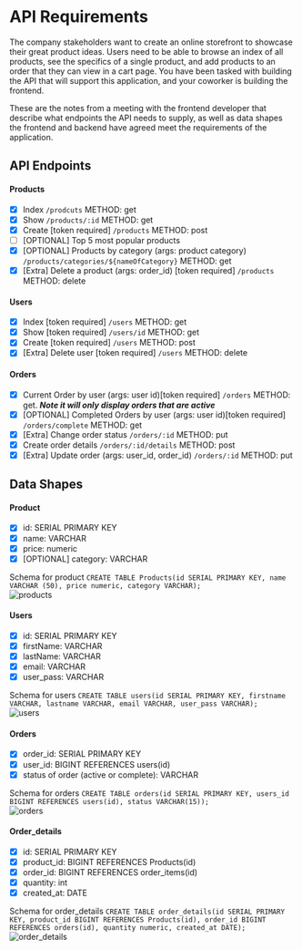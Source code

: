 # API Requirements

The company stakeholders want to create an online storefront to showcase their great product ideas. Users need to be able to browse an index of all products, see the specifics of a single product, and add products to an order that they can view in a cart page. You have been tasked with building the API that will support this application, and your coworker is building the frontend.

These are the notes from a meeting with the frontend developer that describe what endpoints the API needs to supply, as well as data shapes the frontend and backend have agreed meet the requirements of the application.

## API Endpoints

#### Products

- [x] Index `/prodcuts` METHOD: get
- [x] Show `/products/:id` METHOD: get
- [x] Create [token required] `/products` METHOD: post
- [ ] [OPTIONAL] Top 5 most popular products
- [x] [OPTIONAL] Products by category (args: product category) `/products/categories/${nameOfCategory}` METHOD: get
- [x] [Extra] Delete a product (args: order_id) [token required] `/products` METHOD: delete

#### Users

- [x] Index [token required] `/users` METHOD: get
- [x] Show [token required] `/users/id` METHOD: get
- [x] Create [token required] `/users` METHOD: post
- [x] [Extra] Delete user [token required] `/users` METHOD: delete

#### Orders

- [x] Current Order by user (args: user id)[token required] `/orders` METHOD: get. **_Note it will only display orders that are active_**
- [x] [OPTIONAL] Completed Orders by user (args: user id)[token required] `/orders/complete` METHOD: get
- [x] [Extra] Change order status `/orders/:id` METHOD: put
- [x] Create order details `/orders/:id/details` METHOD: post
- [x] [Extra] Update order (args: user_id, order_id) `/orders/:id` METHOD: put

## Data Shapes

#### Product

- [x] id: SERIAL PRIMARY KEY
- [x] name: VARCHAR
- [x] price: numeric
- [x] [OPTIONAL] category: VARCHAR

Schema for product
`CREATE TABLE Products(id SERIAL PRIMARY KEY, name VARCHAR (50), price numeric, category VARCHAR);` \
![products](https://user-images.githubusercontent.com/53359513/126519215-e4490701-934b-455b-a357-20b8a1c5a80b.jpg)


#### Users

- [x] id: SERIAL PRIMARY KEY
- [x] firstName: VARCHAR
- [x] lastName: VARCHAR
- [x] email: VARCHAR
- [x] user_pass: VARCHAR

Schema for users
`CREATE TABLE users(id SERIAL PRIMARY KEY, firstname VARCHAR, lastname VARCHAR, email VARCHAR, user_pass VARCHAR);` \
![users](https://user-images.githubusercontent.com/53359513/126519243-b625ab6b-4dc7-47f1-a8de-b92a6dbaf0c0.jpg)

#### Orders

- [x] order_id: SERIAL PRIMARY KEY
- [x] user_id: BIGINT REFERENCES users(id)
- [x] status of order (active or complete): VARCHAR

Schema for orders
`CREATE TABLE orders(id SERIAL PRIMARY KEY, users_id BIGINT REFERENCES users(id), status VARCHAR(15));` \
![orders](https://user-images.githubusercontent.com/53359513/126519273-c5e5a8d0-5490-40bd-a527-8f53044c60f5.jpg)

#### Order_details

- [x] id: SERIAL PRIMARY KEY
- [x] product_id: BIGINT REFERENCES Products(id)
- [x] order_id: BIGINT REFERENCES order_items(id)
- [x] quantity: int
- [x] created_at: DATE

Schema for order_details
`CREATE TABLE order_details(id SERIAL PRIMARY KEY, product_id BIGINT REFERENCES Products(id), order_id BIGINT REFERENCES orders(id), quantity numeric, created_at DATE);` \
![order_details](https://user-images.githubusercontent.com/53359513/126519287-500b15a3-2e9e-4afb-8d45-a0aac925082f.jpg)

